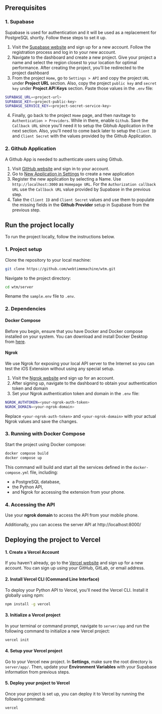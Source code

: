 ## Prerequisites

### 1. Supabase

Supabase is used for authentication and it will be used as a replacement for PostgreSQL shortly. Follow these steps to set it up.

1. Visit the [Supabase website](supabase.io) and sign up for a new account. Follow the registration process and log in to your new account.
2. Navigate to the dashboard and create a new project. Give your project a name and select the region closest to your location for optimal performance. After creating the project, you'll be redirected to the project dashboard
3. From the project `Home`, go to `Settings > API` and copy the project `URL` under **Project URL** section. Also, copy the project `public key` and `secret key` under **Project API Keys** section. Paste those values in the `.env` file:

```bash
SUPABASE_URL=<project-url>
SUPABASE_KEY=<project-public-key>
SUPABASE_SERVICE_KEY=<project-secret-service-key>
```

4. Finally, go back to the project `Home` page, and then navitage to `Authentication > Providers`. While in there, enable `Github`. Save the `Callback URL` since you'll need it to setup the Gibhub Application in the next section. Also, you'll need to come back later to setup the `Client ID` and `Client Secret` with the values provided by the Github Application.

### 2. Github Application

A Github App is needed to authenticate users using Github.

1. Visit [GitHub website](https://github.com/) and sign in to your account.
2. Go to [New Application in Settings](https://github.com/settings/applications/new) to create a new application
3. Register the new application by selecting a Name. Use `http://localhost:3000` as `Homepage URL`. For the `Authorization callback URL` use the `Callback URL` value provided by Supabase in the previous step.
4. Take the `Client ID` and `Client Secret` values and use them to populate the missing fields in the **Github Provider** setup in Supabase from the previous step.


## Run the project locally

To run the project locally, follow the instructions below.
 
### 1. Project setup

Clone the repository to your local machine:

```bash
git clone https://github.com/webtimemachine/wtm.git
```

Navigate to the project directory:

```bash
cd wtm/server
```

Rename the `sample.env` file to `.env`.

### 2. Dependencies

#### Docker Compose
Before you begin, ensure that you have Docker and Docker compose installed on your system. You can download and install Docker Desktop from [here](https://www.docker.com/products/docker-desktop/).

#### Ngrok

We use Ngrok for exposing your local API server to the Internet so you can test the iOS Extension without using any special setup.

1. Visit the [Ngrok website](https://ngrok.com/) and sign up for an account.
2. After signing up, navigate to the dashboard to obtain your authentication token and domain
3. Set your Ngrok authentication token and domain in the `.env` file:

```bash
NGROK_AUTHTOKEN=<your-ngrok-auth-token>
NGROK_DOMAIN=<your-ngrok-domain>
```
Replace `<your-ngrok-auth-token>` and `<your-ngrok-domain>` with your actual Ngrok values and save the changes.

### 3. Running with Docker Compose

Start the project using Docker compose:

```bash
docker compose build
docker compose up
```

This command will build and start all the services defined in the `docker-compose.yml` file, including:
- a PostgreSQL database,
- the Python API,
- and Ngrok for accessing the extension from your phone.

### 4. Accessing the API

Use your **ngrok domain** to access the API from your mobile phone.

Additionally, you can access the server API at http://localhost:8000/


## Deploying the project to Vercel

#### 1. Create a Vercel Account
If you haven't already, go to the [Vercel website](vercel.com) and sign up for a new account. You can sign up using your GitHub, GitLab, or email address.

#### 2. Install Vercel CLI (Command Line Interface)
To deploy your Python API to Vercel, you'll need the Vercel CLI. Install it globally using npm:

```bash
npm install -g vercel
```

#### 3. Initialize a Vercel project
In your terminal or command prompt, navigate to `server/app` and run the following command to initialize a new Vercel project:

```bash
vercel init
```

#### 4. Setup your Vercel project
Go to your Vercel new project. In **Settings**, make sure the root directory is `server/app/`. Then, update your **Environment Variables** with your Supabase information from previous steps.

#### 5. Deploy your project to Vercel
Once your project is set up, you can deploy it to Vercel by running the following command:

```bash
vercel
```